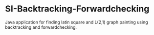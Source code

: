 # SI-Backtracking-Forwardchecking

Java application for finding latin square and L(2,1) graph painting using backtracking and forwardchecking.
